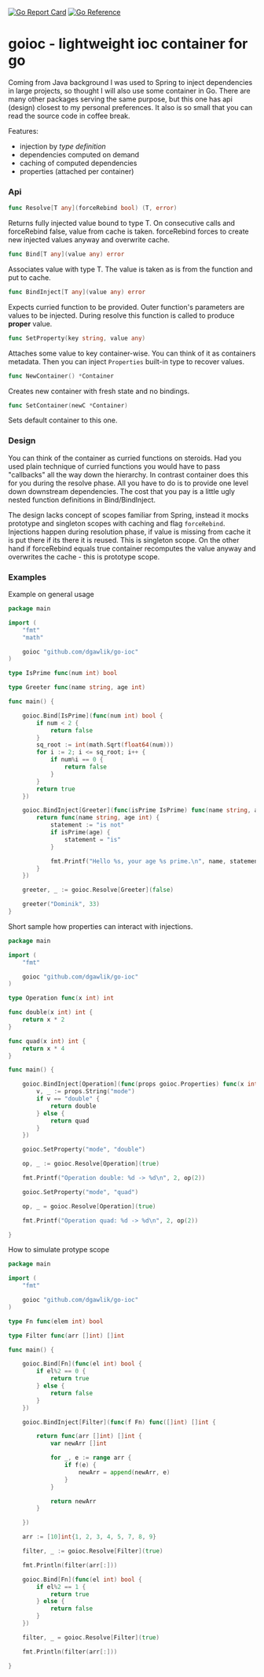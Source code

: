 [![Go Report Card](https://goreportcard.com/badge/github.com/dgawlik/go-ioc)](https://goreportcard.com/report/github.com/dgawlik/go-ioc)
[![Go Reference](https://pkg.go.dev/badge/github.com/dgawlik/go-ioc.svg)](https://pkg.go.dev/github.com/dgawlik/go-ioc)

# goioc - lightweight ioc container for go

Coming from Java background I was used to Spring to inject dependencies in large projects, so thought I will also use some container in Go. 
There are many other packages serving the same purpose, but this one has api (design) closest to my personal preferences. It also 
is so small that you can read the source code in coffee break.

Features:

* injection by *type definition*
* dependencies computed on demand
* caching of computed dependencies
* properties (attached per container)



### Api

```go
func Resolve[T any](forceRebind bool) (T, error) 
```

Returns fully injected value bound to type T. On consecutive calls and forceRebind false, value from
cache is taken. forceRebind forces to create new injected values anyway and overwrite cache.


```go
func Bind[T any](value any) error
```

Associates value with type T. The value is taken as is from the function and put to cache.


```go
func BindInject[T any](value any) error
```

Expects curried function to be provided. Outer function's parameters are values to be injected. During
resolve this function is called to produce **proper** value.

```go
func SetProperty(key string, value any) 
```

Attaches some value to key container-wise. You can think of it as containers metadata. Then you can
inject `Properties` built-in type to recover values.

```go
func NewContainer() *Container 
```

Creates new container with fresh state and no bindings.

```go
func SetContainer(newC *Container)
```

Sets default container to this one.


### Design

You can think of the container as curried functions on steroids. Had you used plain technique of curried functions you would 
have to pass "callbacks" all the way down the hierarchy. In contrast container does this for you during the resolve phase.
All you have to do is to provide one level down downstream dependencies. The cost that you pay is a little ugly nested function
definitions in Bind/BindInject.

The design lacks concept of scopes familiar from Spring, instead it mocks prototype and singleton scopes with caching and flag `forceRebind`.
Injections happen during resolution phase, if value is missing from cache it is put there if its there it is reused. This is singleton scope.
On the other hand if forceRebind equals true container recomputes the value anyway and overwrites the cache - this is prototype scope.


### Examples

Example on general usage

```go
package main

import (
	"fmt"
	"math"

	goioc "github.com/dgawlik/go-ioc"
)

type IsPrime func(num int) bool

type Greeter func(name string, age int)

func main() {

	goioc.Bind[IsPrime](func(num int) bool {
		if num < 2 {
			return false
		}
		sq_root := int(math.Sqrt(float64(num)))
		for i := 2; i <= sq_root; i++ {
			if num%i == 0 {
				return false
			}
		}
		return true
	})

	goioc.BindInject[Greeter](func(isPrime IsPrime) func(name string, age int) {
		return func(name string, age int) {
			statement := "is not"
			if isPrime(age) {
				statement = "is"
			}

			fmt.Printf("Hello %s, your age %s prime.\n", name, statement)
		}
	})

	greeter, _ := goioc.Resolve[Greeter](false)

	greeter("Dominik", 33)
}
```


Short sample how properties can interact with injections.

```go
package main

import (
	"fmt"

	goioc "github.com/dgawlik/go-ioc"
)

type Operation func(x int) int

func double(x int) int {
	return x * 2
}

func quad(x int) int {
	return x * 4
}

func main() {

	goioc.BindInject[Operation](func(props goioc.Properties) func(x int) int {
		v, _ := props.String("mode")
		if v == "double" {
			return double
		} else {
			return quad
		}
	})

	goioc.SetProperty("mode", "double")

	op, _ := goioc.Resolve[Operation](true)

	fmt.Printf("Operation double: %d -> %d\n", 2, op(2))

	goioc.SetProperty("mode", "quad")

	op, _ = goioc.Resolve[Operation](true)

	fmt.Printf("Operation quad: %d -> %d\n", 2, op(2))

}
```

How to simulate protype scope

```go
package main

import (
	"fmt"

	goioc "github.com/dgawlik/go-ioc"
)

type Fn func(elem int) bool

type Filter func(arr []int) []int

func main() {

	goioc.Bind[Fn](func(el int) bool {
		if el%2 == 0 {
			return true
		} else {
			return false
		}
	})

	goioc.BindInject[Filter](func(f Fn) func([]int) []int {

		return func(arr []int) []int {
			var newArr []int

			for _, e := range arr {
				if f(e) {
					newArr = append(newArr, e)
				}
			}

			return newArr
		}

	})

	arr := [10]int{1, 2, 3, 4, 5, 7, 8, 9}

	filter, _ := goioc.Resolve[Filter](true)

	fmt.Println(filter(arr[:]))

	goioc.Bind[Fn](func(el int) bool {
		if el%2 == 1 {
			return true
		} else {
			return false
		}
	})

	filter, _ = goioc.Resolve[Filter](true)

	fmt.Println(filter(arr[:]))

}
```
